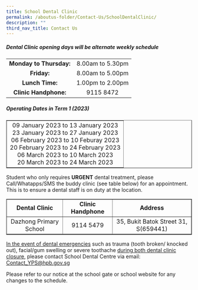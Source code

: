 ```yaml
---
title: School Dental Clinic
permalink: /aboutus-folder/Contact-Us/SchoolDentalClinic/
description: ""
third_nav_title: Contact Us
---
```

<style>
td {
	text-align: center;
	}
</style>

<h5> Dental Clinic opening days will be alternate weekly schedule</h5>

<table border="0">
<tr>
		<td>
			<b>Monday to Thursday:</b>
		</td>
	  <td>
			8.00am to 5.30pm
		</td>
	</tr>
		<tr>
		<td>
			<b>Friday:</b>
		</td>
	  <td>
			8.00am to 5.00pm
		</td>
	</tr>
		<tr>
		<td>
			<b>Lunch Time:</b>
		</td>
	  <td>
			1.00pm to 2.00pm
		</td>
	</tr>
		<tr>
		<td>
			<b>Clinic Handphone:</b>
		</td>
	  <td>
			9115 8472
		</td>
	</tr>
	</table>
	
<h5>Operating Dates in Term 1 (2023)</h5>
<table border="1">
	<tr>
		<td>
			09 January 2023 to 13 January 2023<br>
			23 January 2023 to 27 January 2023<br>
			06 February 2023 to 10 Feburay 2023<br>
			20 February 2023 to 24 February 2023<br>
			06 March 2023 to 10 March 2023<br>
			20 March 2023 to 24 March 2023<br>
		</td>
	</tr>
</tbody></table>

<p>Student who only requires <b>URGENT</b> dental treatment, please Call/Whatapps/SMS the buddy clinic (see table below) for an appointment. This is to ensure a dental staff is on duty at the location.</p>

<table border="1" align="center">
	<tbody><tr>
		<td>
			<b>Dental Clinic</b>
		</td>
		<td>
			<b>Clinic Handphone</b>
		</td>
		<td>
			<b>Address</b>
		</td>
	</tr>
	<tr>
		<td>
			Dazhong Primary School
		</td>
		<td>
			9114 5479
		</td>
		<td>
			35, Bukit Batok Street 31, S(659441)
		</td>
	</tr>
</table>

<p><u>In the event of dental emergencies</u> such as trauma (tooth broken/ knocked out), facial/gum swelling or severe toothache <u>during both dental clinic closure</u>, please contact School Dental Centre via email: <a href="mailto:Contact_YPS@hpb.gov.sg">Contact_YPS@hpb.gov.sg</a></p>
<p>
	Please refer to our notice at the school gate or school website for any changes to the schedule.</p>
